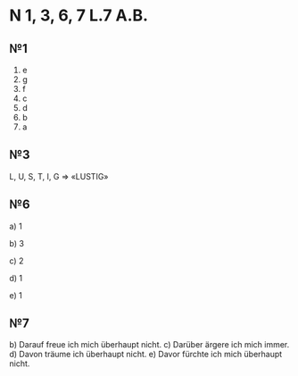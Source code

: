# N 1, 3, 6, 7 L.7 A.B.





## №1

1. e
2. g
3. f
4. c
5. d
6. b
7. a



## №3

L, U, S, T, I, G $\Longrightarrow$ «LUSTIG»



## №6

a) 1

b) 3

c) 2

d) 1

e) 1



## №7

b) Darauf freue ich mich überhaupt nicht.
c) Darüber ärgere ich mich immer.
d) Davon träume ich überhaupt nicht.
e) Davor fürchte ich mich überhaupt nicht.
